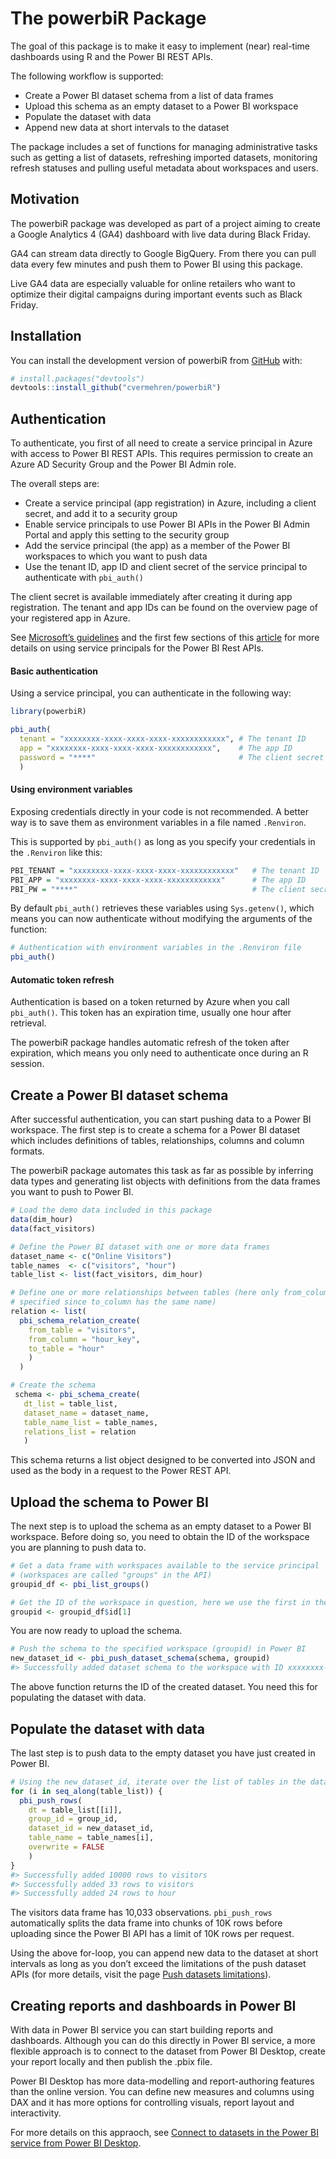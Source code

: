 
<!-- README.md is generated from README.Rmd. Please edit that file -->

# The powerbiR Package

<!-- badges: start -->
<!-- badges: end -->

The goal of this package is to make it easy to implement (near)
real-time dashboards using R and the Power BI REST APIs.

The following workflow is supported:

-   Create a Power BI dataset schema from a list of data frames
-   Upload this schema as an empty dataset to a Power BI workspace
-   Populate the dataset with data
-   Append new data at short intervals to the dataset

The package includes a set of functions for managing administrative
tasks such as getting a list of datasets, refreshing imported datasets,
monitoring refresh statuses and pulling useful metadata about workspaces
and users.

## Motivation

The powerbiR package was developed as part of a project aiming to create
a Google Analytics 4 (GA4) dashboard with live data during Black Friday.

GA4 can stream data directly to Google BigQuery. From there you can pull
data every few minutes and push them to Power BI using this package.

Live GA4 data are especially valuable for online retailers who want to
optimize their digital campaigns during important events such as Black
Friday.

## Installation

You can install the development version of powerbiR from
[GitHub](https://github.com/) with:

``` r
# install.packages("devtools")
devtools::install_github("cvermehren/powerbiR")
```

## Authentication

To authenticate, you first of all need to create a service principal in
Azure with access to Power BI REST APIs. This requires permission to
create an Azure AD Security Group and the Power BI Admin role.

The overall steps are:

-   Create a service principal (app registration) in Azure, including a
    client secret, and add it to a security group
-   Enable service principals to use Power BI APIs in the Power BI Admin
    Portal and apply this setting to the security group
-   Add the service principal (the app) as a member of the Power BI
    workspaces to which you want to push data
-   Use the tenant ID, app ID and client secret of the service principal
    to authenticate with `pbi_auth()`

The client secret is available immediately after creating it during app
registration. The tenant and app IDs can be found on the overview page
of your registered app in Azure.

See [Microsoft’s
guidelines](https://docs.microsoft.com/en-us/power-bi/developer/embedded/embed-service-principal#create-a-security-group-manually)
and the first few sections of this
[article](https://forwardforever.com/how-to-use-service-principal-in-power-bi-admin-rest-api-in-power-automate/)
for more details on using service principals for the Power BI Rest APIs.

#### Basic authentication

Using a service principal, you can authenticate in the following way:

``` r
library(powerbiR)

pbi_auth(
  tenant = "xxxxxxxx-xxxx-xxxx-xxxx-xxxxxxxxxxxx", # The tenant ID
  app = "xxxxxxxx-xxxx-xxxx-xxxx-xxxxxxxxxxxx",    # The app ID
  password = "****"                                # The client secret
  )
```

#### Using environment variables

Exposing credentials directly in your code is not recommended. A better
way is to save them as environment variables in a file named
`.Renviron`.

This is supported by `pbi_auth()` as long as you specify your
credentials in the `.Renviron` like this:

``` r
PBI_TENANT = "xxxxxxxx-xxxx-xxxx-xxxx-xxxxxxxxxxxx"   # The tenant ID 
PBI_APP = "xxxxxxxx-xxxx-xxxx-xxxx-xxxxxxxxxxxx"      # The app ID
PBI_PW = "****"                                       # The client secret
```

By default `pbi_auth()` retrieves these variables using `Sys.getenv()`,
which means you can now authenticate without modifying the arguments of
the function:

``` r
# Authentication with environment variables in the .Renviron file
pbi_auth()
```

#### Automatic token refresh

Authentication is based on a token returned by Azure when you call
`pbi_auth()`. This token has an expiration time, usually one hour after
retrieval.

The powerbiR package handles automatic refresh of the token after
expiration, which means you only need to authenticate once during an R
session.

## Create a Power BI dataset schema

After successful authentication, you can start pushing data to a Power
BI workspace. The first step is to create a schema for a Power BI
dataset which includes definitions of tables, relationships, columns and
column formats.

The powerbiR package automates this task as far as possible by inferring
data types and generating list objects with definitions from the data
frames you want to push to Power BI.

``` r
# Load the demo data included in this package
data(dim_hour)
data(fact_visitors)

# Define the Power BI dataset with one or more data frames
dataset_name <- c("Online Visitors")
table_names  <- c("visitors", "hour")
table_list <- list(fact_visitors, dim_hour)

# Define one or more relationships between tables (here only from_column is
# specified since to_column has the same name)
relation <- list(
  pbi_schema_relation_create(
    from_table = "visitors",
    from_column = "hour_key",
    to_table = "hour"
    )
  )

# Create the schema
 schema <- pbi_schema_create(
   dt_list = table_list,
   dataset_name = dataset_name,
   table_name_list = table_names,
   relations_list = relation
   )
```

This schema returns a list object designed to be converted into JSON and
used as the body in a request to the Power REST API.

## Upload the schema to Power BI

The next step is to upload the schema as an empty dataset to a Power BI
workspace. Before doing so, you need to obtain the ID of the workspace
you are planning to push data to.

``` r
# Get a data frame with workspaces available to the service principal
# (workspaces are called "groups" in the API)
groupid_df <- pbi_list_groups()

# Get the ID of the workspace in question, here we use the first in the list
groupid <- groupid_df$id[1]
```

You are now ready to upload the schema.

``` r
# Push the schema to the specified workspace (groupid) in Power BI
new_dataset_id <- pbi_push_dataset_schema(schema, groupid)
#> Successfully added dataset schema to the workspace with ID xxxxxxxx-xxxx-xxxx-xxxx-xxxxxxxxxxxx
```

The above function returns the ID of the created dataset. You need this
for populating the dataset with data.

## Populate the dataset with data

The last step is to push data to the empty dataset you have just created
in Power BI.

``` r
# Using the new_dataset_id, iterate over the list of tables in the dataset
for (i in seq_along(table_list)) {
  pbi_push_rows(
    dt = table_list[[i]], 
    group_id = group_id, 
    dataset_id = new_dataset_id, 
    table_name = table_names[i],
    overwrite = FALSE
    )
}
#> Successfully added 10000 rows to visitors
#> Successfully added 33 rows to visitors
#> Successfully added 24 rows to hour
```

The visitors data frame has 10,033 observations. `pbi_push_rows`
automatically splits the data frame into chunks of 10K rows before
uploading since the Power BI API has a limit of 10K rows per request.

Using the above for-loop, you can append new data to the dataset at
short intervals as long as you don’t exceed the limitations of the push
dataset APIs (for more details, visit the page [Push datasets
limitations](https://docs.microsoft.com/en-us/power-bi/developer/embedded/push-datasets-limitations)).

## Creating reports and dashboards in Power BI

With data in Power BI service you can start building reports and
dashboards. Although you can do this directly in Power BI service, a
more flexible approach is to connect to the dataset from Power BI
Desktop, create your report locally and then publish the .pbix file.

Power BI Desktop has more data-modelling and report-authoring features
than the online version. You can define new measures and columns using
DAX and it has more options for controlling visuals, report layout and
interactivity.

For more details on this appraoch, see [Connect to datasets in the Power
BI service from Power BI
Desktop](https://docs.microsoft.com/en-us/power-bi/connect-data/desktop-report-lifecycle-datasets).
